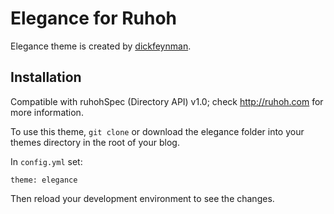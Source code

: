 # Elegance for Ruhoh

Elegance theme is created by [dickfeynman](https://github.com/dickfeynman/elegance-theme).

## Installation

Compatible with ruhohSpec (Directory API) v1.0; check <http://ruhoh.com> for more information.

To use this theme, `git clone` or download the elegance folder into your themes directory in the root of your blog.

In `config.yml` set:

    theme: elegance
    
Then reload your development environment to see the changes.
